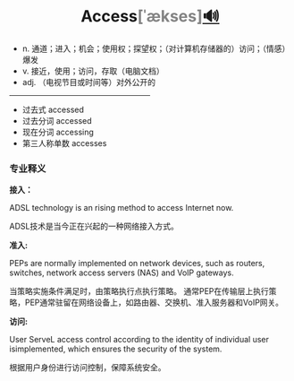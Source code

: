 # <center>**Access**<font color="#848484">[ˈækses]</font>[🔊](http://dict.youdao.com/dictvoice?audio=access&type=0)</center>

- n. 通道；进入；机会；使用权；探望权；（对计算机存储器的）访问；（情感）爆发
- v. 接近，使用；访问，存取（电脑文档）
- adj. （电视节目或时间等）对外公开的

<hr style="width:50%"/>

- 过去式 accessed 
- 过去分词 accessed 
- 现在分词 accessing 
- 第三人称单数 accesses

### 专业释义

**接入：**

ADSL technology is an rising method to access Internet now.

ADSL技术是当今正在兴起的一种网络接入方式。

**准入:**

PEPs are normally implemented on network devices, such as routers, switches, network access servers (NAS) and VoIP gateways.

当策略实施条件满足时，由策略执行点执行策略。 通常PEP在传输层上执行策略，PEP通常驻留在网络设备上，如路由器、交换机、准入服务器和VoIP网关。

**访问:**

User ServeL access control according to the identity of individual user isimplemented, which ensures the security of the system.

根据用户身份进行访问控制，保障系统安全。
